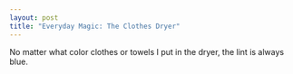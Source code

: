 ```yaml
---
layout: post
title: "Everyday Magic: The Clothes Dryer"
---
```


No matter what color clothes or towels I put in the dryer, the lint is always blue.
